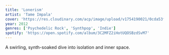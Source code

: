 ```yaml
---
title: 'Lonerism'
artist: 'Tame Impala'
cover: 'https://res.cloudinary.com/acp/image/upload/v1754190021/0cda53f7-f7ea-47f4-ad46-5a4eb590876b.png'
year: 2012
genres: ['Psychedelic Rock', 'Synthpop', 'Indie']
spotify: 'https://open.spotify.com/album/3C2MFZ2iHotUQOSBzdSvM7'
---
```


A swirling, synth-soaked dive into isolation and inner space.
